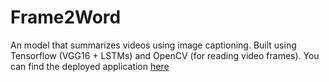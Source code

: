 # Frame2Word
An model that summarizes videos using image captioning. Built using Tensorflow (VGG16 + LSTMs) and OpenCV (for reading video frames). You can find the deployed application [here](https://frame2word.streamlit.app/)